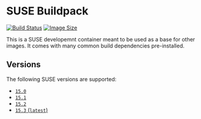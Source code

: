 # SUSE Buildpack

[![Build Status](https://github.drone.simd.stream/api/badges/andreipoe/buildpack-suse/status.svg)](https://github.drone.simd.stream/andreipoe/buildpack-suse)
[![Image Size](https://img.shields.io/docker/image-size/andreipoe/buildpack-suse)](https://hub.docker.com/r/andreipoe/buildpack-suse)

This is a SUSE developemnt container meant to be used as a base for other images.
It comes with many common build dependencies pre-installed.

## Versions

The following SUSE versions are supported:

* [`15.0`](https://github.com/andreipoe/buildpack-suse/blob/master/15.0/Dockerfile)
* [`15.1`](https://github.com/andreipoe/buildpack-suse/blob/master/15.1/Dockerfile)
* [`15.2`](https://github.com/andreipoe/buildpack-suse/blob/master/15.2/Dockerfile)
* [`15.3` (`latest`)](https://github.com/andreipoe/buildpack-suse/blob/master/15.3/Dockerfile)
